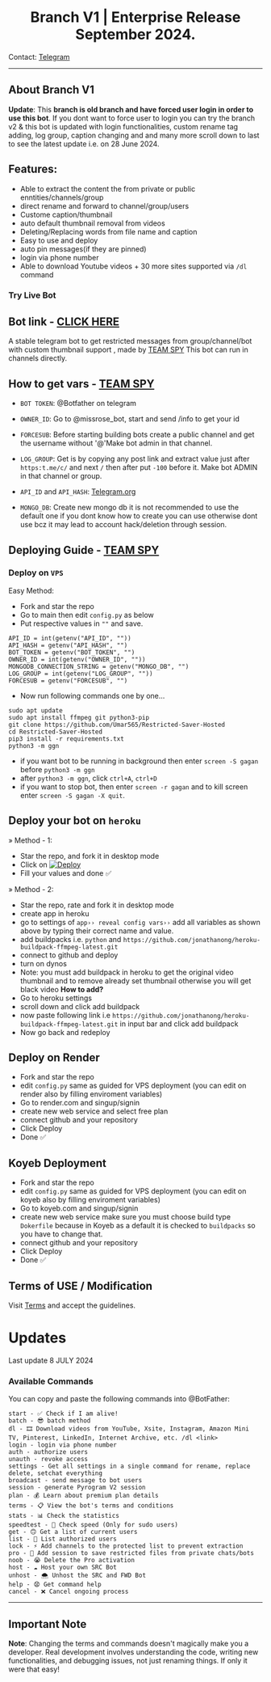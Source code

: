 <h1 align="center">
  <b>Branch V1 | Enterprise Release September 2024. </b>
</h1>

    
Contact: [Telegram](https://t.me/devgaganin)

---

## About Branch V1

**Update**: This **branch is old branch and have forced user login in order to use this bot**. If you dont want to force user to login you can try the branch v2 & this bot is updated with login functionalities, custom rename tag adding, log group, caption changing and and many more scroll down to last to see the latest update i.e. on 28 June 2024.

## Features:

- Able to extract the content the from private or public enntities/channels/group
- direct rename and forward to channel/group/users
- Custome caption/thumbnail
- auto default thumbnail removal from videos
- Deleting/Replacing words from file name and caption
- Easy to use and deploy
- auto pin messages(if they are pinned)
- login via phone number
- Able to download Youtube videos + 30 more sites supported via `/dl` command 

### Try Live Bot
Bot link - [CLICK HERE](https://t.me/advance_content_saver_bot)
---
A stable telegram bot to get restricted messages from group/channel/bot with custom thumbnail support , made by [TEAM SPY](https://t.me/devgaganin) This bot can run in channels directly.


## How to get vars - [TEAM SPY](https://t.me/devgaganin)

- `BOT TOKEN`: @Botfather on telegram

- `OWNER_ID`: Go to @missrose_bot, start and send /info to get your id

- `FORCESUB`: Before starting building bots create a public channel and get the username without '@'Make bot admin in that channel.

- `LOG_GROUP`: Get is by copying any post link and extract value just after `https:t.me/c/` and next `/` then after put `-100` before it. Make bot ADMIN in that channel or group.
 
- `API_ID` and `API_HASH`: [Telegram.org](https://my.telegram.org/auth)

- `MONGO_DB`: Create new mongo db it is not recommended to use the default one if you dont know how to create you can use otherwise dont use bcz it may lead to account hack/deletion through session.

## Deploying Guide - [TEAM SPY](https://t.me/devgaganin)

### Deploy on `VPS`

Easy Method:
- Fork and star the repo
- Go to main then edit ```config.py``` as below
- Put respective values in `""` and save.

```
API_ID = int(getenv("API_ID", ""))
API_HASH = getenv("API_HASH", "")
BOT_TOKEN = getenv("BOT_TOKEN", "")
OWNER_ID = int(getenv("OWNER_ID", ""))
MONGODB_CONNECTION_STRING = getenv("MONGO_DB", "")
LOG_GROUP = int(getenv("LOG_GROUP", ""))
FORCESUB = getenv("FORCESUB", "")
```

- Now run following commands one by one...

```
sudo apt update
sudo apt install ffmpeg git python3-pip
git clone https://github.com/Umar565/Restricted-Saver-Hosted
cd Restricted-Saver-Hosted
pip3 install -r requirements.txt
python3 -m ggn
```

- if you want bot to be running in background then enter `screen -S gagan` before `python3 -m ggn` 
- after `python3 -m ggn`, click `ctrl+A`, `ctrl+D`
- if you want to stop bot, then enter `screen -r gagan` and to kill screen enter `screen -S gagan -X quit`.


## Deploy your bot on `heroku`

» Method - 1:
- Star the repo, and fork it in desktop mode
- Click on  [![Deploy](https://www.herokucdn.com/deploy/button.svg)](https://heroku.com/deploy)
- Fill your values and done ✅
 
» Method - 2:
- Star the repo, rate and fork it in desktop mode
- create app in heroku
- go to settings of ```app›› reveal config vars››``` add all variables as shown above by typing their correct name and value.
- add buildpacks i.e. `python` and `https://github.com/jonathanong/heroku-buildpack-ffmpeg-latest.git`
- connect to github and deploy
- turn on dynos
- Note: you must add buildpack in heroku to get the original video thumbnail and to remove already set thumbnail otherwise you will get black video
<b> How to add? </b>
- Go to heroku settings
- scroll down and click add buildpack
- now paste following link i.e `https://github.com/jonathanong/heroku-buildpack-ffmpeg-latest.git` in input bar and click add buildpack
- Now go back and redeploy

## Deploy on Render
- Fork and star the repo
- edit `config.py` same as guided for VPS deployment (you can edit on render also by filling enviroment variables)
- Go to render.com and singup/signin
- create new web service and select free plan
- connect github and your repository
- Click Deploy
- Done ✅

## Koyeb Deployment

- Fork and star the repo
- edit `config.py` same as guided for VPS deployment (you can edit on koyeb also by filling enviroment variables)
- Go to koyeb.com and singup/signin
- create new web service make sure you must choose build type `Dokerfile` because in Koyeb as a default it is checked to `buildpacks` so you have to change that.
- connect github and your repository
- Click Deploy
- Done ✅

## Terms of USE / Modification 
Visit [Terms](https://github.com/devgaganin/Save-Restricted-Content-Bot-Repo/blob/main/TERMS_OF_USE.md) and accept the guidelines.

# Updates

Last update 8 JULY 2024

### Available Commands

You can copy and paste the following commands into @BotFather:

```plaintext
start - ✅ Check if I am alive!
batch - 😎 batch method
dl - 🎞 Download videos from YouTube, Xsite, Instagram, Amazon Mini TV, Pinterest, LinkedIn, Internet Archive, etc. /dl <link>
login - login via phone number
auth - authorize users
unauth - revoke access
settings - Get all settings in a single command for rename, replace delete, setchat everything
broadcast - send message to bot users
session - generate Pyrogram V2 session
plan - 💰 Learn about premium plan details
terms - 📋 View the bot's terms and conditions
stats - 📊 Check the statistics
speedtest - 🔴 Check speed (Only for sudo users)
get - 🙃 Get a list of current users
list - 🍏 List authorized users
lock - ⚡ Add channels to the protected list to prevent extraction
pro - 💎 Add session to save restricted files from private chats/bots
noob - 😭 Delete the Pro activation
host - ☁️ Host your own SRC Bot
unhost - 🌨️ Unhost the SRC and FWD Bot
help - 😧 Get command help
cancel - ❌ Cancel ongoing process
```

---

## Important Note

**Note**: Changing the terms and commands doesn't magically make you a developer. Real development involves understanding the code, writing new functionalities, and debugging issues, not just renaming things. If only it were that easy!

